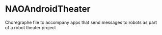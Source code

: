 # NAOAndroidTheater
Choregraphe file to accompany apps that send messages to robots as part of a robot theater project
